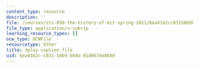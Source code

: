 ```yaml
---
content_type: resource
description: ''
file: /courses/sts-050-the-history-of-mit-spring-2011/6ea4162cc83158b9bb8a81d0674e8b89_Fw92I_zpmRU.vtt
file_type: application/x-subrip
learning_resource_types: []
ocw_type: OCWFile
resourcetype: Other
title: 3play caption file
uid: 6ea4162c-c831-58b9-bb8a-81d0674e8b89
---
```

